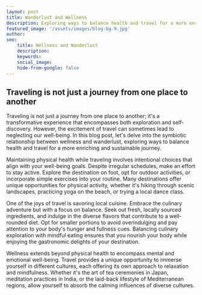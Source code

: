 ```yaml
---
layout: post
title: Wanderlust and Wellness 
description: Exploring ways to balance health and travel for a more enriching and sustainable journey
featured_image: '/assets/images/blog-bg-9.jpg'
author: 
seo: 
    title: Wellness and Wanderlust
    description: 
    keywords: 
    social_image: 
    hide-from-google: false
---
```


## Traveling is not just a journey from one place to another

<p> Traveling is not just a journey from one place to another; it's a transformative experience that encompasses both exploration and self-discovery. However, the excitement of travel can sometimes lead to neglecting our well-being. In this blog post, let's delve into the symbiotic relationship between wellness and wanderlust, exploring ways to balance health and travel for a more enriching and sustainable journey.</p>

<p> Maintaining physical health while traveling involves intentional choices that align with your well-being goals. Despite irregular schedules, make an effort to stay active. Explore the destination on foot, opt for outdoor activities, or incorporate simple exercises into your routine. Many destinations offer unique opportunities for physical activity, whether it's hiking through scenic landscapes, practicing yoga on the beach, or trying a local dance class.</p>

<p>
One of the joys of travel is savoring local cuisine. Embrace the culinary adventure but with a focus on balance. Seek out fresh, locally sourced ingredients, and indulge in the diverse flavors that contribute to a well-rounded diet. Opt for smaller portions to avoid overindulging and pay attention to your body's hunger and fullness cues. Balancing culinary exploration with mindful eating ensures that you nourish your body while enjoying the gastronomic delights of your destination. </p>

<p>Wellness extends beyond physical health to encompass mental and emotional well-being. Travel provides a unique opportunity to immerse yourself in different cultures, each offering its own approach to relaxation and mindfulness. Whether it's the art of tea ceremonies in Japan, meditation practices in India, or the laid-back lifestyle of Mediterranean regions, allow yourself to absorb the calming influences of diverse cultures.</p>